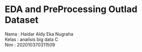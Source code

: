 # EDA and PreProcessing Outlad Dataset <br>
Nama : Haidar Aldy Eka Nugraha <br>
Kelas : analisis big data C <br>
Nim : 202010370311509 <br>
